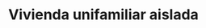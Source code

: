 ---
shortName: vivienda-aislada
title: Vivienda unifamiliar aislada
location: C/ San Bartolomé, Nº2, Cas Català
startYear: 2022
endYear: 2023
sponsor: Cappuccino
mainImage: 
  url: /single-house/3_5_batcheditor_fotor
  urlhd: /single-house/3_5_batcheditor_fotor_main
  description: ""
images:
  - url: /single-house/3_1_batcheditor_fotor
    description: ""
  - url: /single-house/3_2_batcheditor_fotor
    description: ""
  - url: /single-house/3_3_batcheditor_fotor
    description: ""
  - url: /single-house/3_4_batcheditor_fotor
    description: ""
  - url: /single-house/3_5_batcheditor_fotor
    description: ""
---